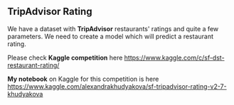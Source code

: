## TripAdvisor Rating

We have a dataset with **TripAdvisor** restaurants' ratings and quite a few parameters. We need to create a model which will predict a restaurant rating. 

Please check **Kaggle competition** here https://www.kaggle.com/c/sf-dst-restaurant-rating/

**My notebook** on Kaggle for this competition is here https://www.kaggle.com/alexandrakhudyakova/sf-tripadvisor-rating-v2-7-khudyakova
